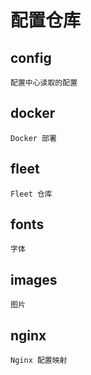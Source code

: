 # 配置仓库

## config
	配置中心读取的配置
	
## docker
	Docker 部署
	
## fleet 
	Fleet 仓库
	
## fonts
	字体
	
## images
	图片
	
## nginx
	Nginx 配置映射